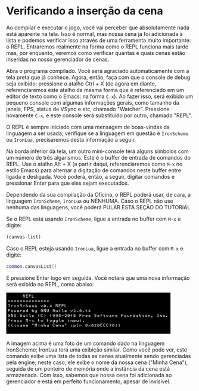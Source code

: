 # Verificando a inserção da cena

Ao compilar e executar o jogo, você vai perceber que absolutamente nada está aparente na tela. Isso é normal, mas nossa cena já foi adicionada à lista e podemos verificar isso através de uma ferramenta muito importante: o REPL.
Entraremos realmente na forma como o REPL funciona mais tarde mas, por enquanto, veremos como verificar quantas e quais cenas estão inseridas no nosso gerenciador de cenas.

Abra o programa compilado. Você será agraciado automaticamente com a tela preta que já conhece.
Agora, então, faça com que o console de debug seja exibido: pressione o atalho Ctrl + X (de agora em diante, referenciaremos este atalho da mesma forma que é referenciado em um editor de texto como o Emacs: na forma `C-x`).
Ao fazer isso, será exibido um pequeno console com algumas informações gerais, como tamanho da janela, FPS, status de VSync e etc, chamado "Watcher". Pressione novamente `C-x`, e este console será substituido por outro, chamado "REPL".

O REPL é sempre iniciado com uma mensagem de boas-vindas da linguagem a ser usada; verifique se a linguagem em questão é `IronScheme` ou `IronLua`, precisaremos desta informação a seguir.

Na borda inferior da tela, um outro mini-console terá alguns símbolos com um número de três algarismos. Este é o buffer de entrada de comandos do REPL. Use o atalho Alt + X (a partir daqui, referenciaremos como `M-x` no estilo Emacs) para alternar a digitação de comandos neste buffer entre ligada e desligada. Você poderá, então, a seguir, digitar comandos e pressionar Enter para que eles sejam executados.

Dependendo da sua compilação da Oficina, o REPL poderá usar, de cara, a linguagem `IronScheme`, `IronLua` ou NENHUMA. Caso o REPL não use nenhuma das linguagens, você poderá PULAR ESTA SEÇÃO DO TUTORIAL.

Se o REPL está usando `IronScheme`, ligue a entrada no buffer com `M-x` e digite:

```scm
(canvas-list)
```

Caso o REPL esteja usando `IronLua`, ligue a entrada no buffer com `M-x` e digite:

```lua
common.canvasList()
```

E pressione Enter logo em seguida.
Você notará que uma nova informação será exibida no REPL, como abaixo:

![Imagem do REPL logo após a entrada do comando (canvas-list), da linguagem IronScheme.](../img/002.png  "Imagem do REPL logo após a entrada do comando (canvas-list), da linguagem IronScheme.")

A imagem acima é uma foto de um comando dado na linguagem IronScheme; IronLua terá uma exibição similar. Como você pode ver, este comando exibe uma lista de todas as cenas atualmente sendo gerenciadas pela engine; neste caso, ele exibe o nome da nossa cena ("Minha Cena"), seguida de um ponteiro de memória onde a instância da cena está armazenada. Com isso, sabemos que nossa cena foi adicionada ao gerenciador e está em perfeito funcionamento, apesar de invisível.
